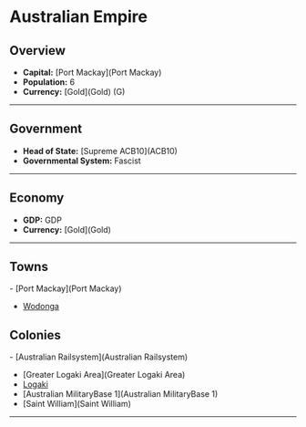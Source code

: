# <!--NAME-->Australian Empire<!--NAME-->

## Overview

- **Capital:** [<!--CAPITAL-->Port Mackay<!--CAPITAL-->](<!--CAPITAL-->Port Mackay<!--CAPITAL-->)
- **Population:** <!--POPULATION-->6<!--POPULATION-->
- **Currency:** [<!--CURRENCY-->Gold<!--CURRENCY-->](<!--CURRENCY-->Gold<!--CURRENCY-->) (<!--CURRENCY_ABV-->G<!--CURRENCY_ABV-->)

---

## Government

- **Head of State:** [<!--LEADER_TITLE-->Supreme ACB10<!--LEADER_TITLE-->](<!--LEADER-->ACB10<!--LEADER-->)
- **Governmental System:** <!--GOVERNMENT-->Fascist<!--GOVERNMENT-->

---

## Economy

- **GDP:** <!--GDP-->GDP<!--GDP-->
- **Currency:** [<!--CURRENCY-->Gold<!--CURRENCY-->](<!--CURRENCY-->Gold<!--CURRENCY-->)

---

## Towns

<!--TOWNS-->- [Port Mackay](Port Mackay)
- [Wodonga](Wodonga)<!--TOWNS-->

## Colonies

<!--COLONIES-->- [Australian Railsystem](Australian Railsystem)
- [Greater Logaki Area](Greater Logaki Area)
- [Logaki](Logaki)
- [Australian MilitaryBase 1](Australian MilitaryBase 1)
- [Saint William](Saint William)<!--COLONIES-->

---